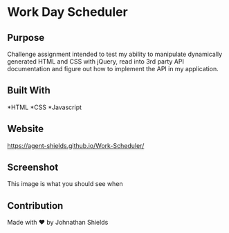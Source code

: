 # Work Day Scheduler

## Purpose
Challenge assignment intended to test my ability to manipulate dynamically generated HTML and CSS with jQuery, read into 3rd party API documentation and figure out how to implement the API in my application.

## Built With
*HTML
*CSS
*Javascript

## Website
https://agent-shields.github.io/Work-Scheduler/

## Screenshot
This image is what you should see when 
<!-- ![image](assets/images/QuizProof.PNG) -->


## Contribution
Made with ❤️ by Johnathan Shields 